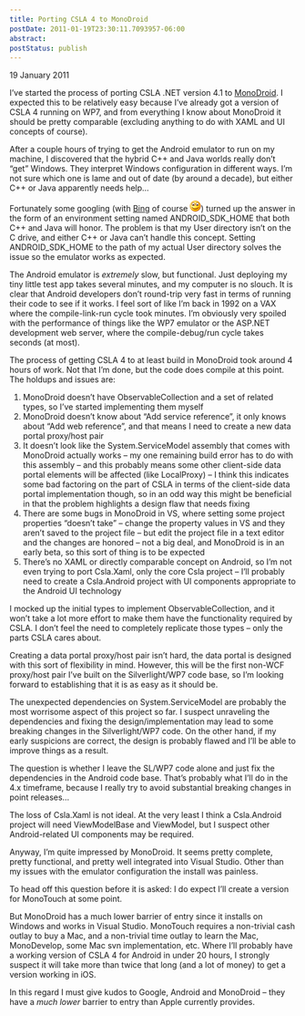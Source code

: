 ```yaml
---
title: Porting CSLA 4 to MonoDroid
postDate: 2011-01-19T23:30:11.7093957-06:00
abstract: 
postStatus: publish
---
```

19 January 2011

I’ve started the process of porting CSLA .NET version 4.1 to [MonoDroid](http://monodroid.net/). I expected this to be relatively easy because I’ve already got a version of CSLA 4 running on WP7, and from everything I know about MonoDroid it should be pretty comparable (excluding anything to do with XAML and UI concepts of course).

After a couple hours of trying to get the Android emulator to run on my machine, I discovered that the hybrid C++ and Java worlds really don’t “get” Windows. They interpret Windows configuration in different ways. I’m not sure which one is lame and out of date (by around a decade), but either C++ or Java apparently needs help…

Fortunately some googling (with [Bing](http://bing.com) of course ![Smile](binary/Windows-Live-Writer/Porting-CSLA-4-to-MonoDroid_14308/wlEmoticon-smile_2.png)) turned up the answer in the form of an environment setting named ANDROID\_SDK\_HOME that both C++ and Java will honor. The problem is that my User directory isn’t on the C drive, and either C++ or Java can’t handle this concept. Setting ANDROID\_SDK\_HOME to the path of my actual User directory solves the issue so the emulator works as expected.

The Android emulator is *extremely* slow, but functional. Just deploying my tiny little test app takes several minutes, and my computer is no slouch. It is clear that Android developers don’t round-trip very fast in terms of running their code to see if it works. I feel sort of like I’m back in 1992 on a VAX where the compile-link-run cycle took minutes. I’m obviously very spoiled with the performance of things like the WP7 emulator or the ASP.NET development web server, where the compile-debug/run cycle takes seconds (at most).

The process of getting CSLA 4 to at least build in MonoDroid took around 4 hours of work. Not that I’m done, but the code does compile at this point. The holdups and issues are:

1. MonoDroid doesn’t have ObservableCollection and a set of related types, so I’ve started implementing them myself
2. MonoDroid doesn’t know about “Add service reference”, it only knows about “Add web reference”, and that means I need to create a new data portal proxy/host pair
3. It doesn’t look like the System.ServiceModel assembly that comes with MonoDroid actually works – my one remaining build error has to do with this assembly – and this probably means some other client-side data portal elements will be affected (like LocalProxy) – I think this indicates some bad factoring on the part of CSLA in terms of the client-side data portal implementation though, so in an odd way this might be beneficial in that the problem highlights a design flaw that needs fixing
4. There are some bugs in MonoDroid in VS, where setting some project properties “doesn’t take” – change the property values in VS and they aren’t saved to the project file – but edit the project file in a text editor and the changes are honored – not a big deal, and MonoDroid is in an early beta, so this sort of thing is to be expected
5. There’s no XAML or directly comparable concept on Android, so I’m not even trying to port Csla.Xaml, only the core Csla project – I’ll probably need to create a Csla.Android project with UI components appropriate to the Android UI technology


I mocked up the initial types to implement ObservableCollection, and it won’t take a lot more effort to make them have the functionality required by CSLA. I don’t feel the need to completely replicate those types – only the parts CSLA cares about.

Creating a data portal proxy/host pair isn’t hard, the data portal is designed with this sort of flexibility in mind. However, this will be the first non-WCF proxy/host pair I’ve built on the Silverlight/WP7 code base, so I’m looking forward to establishing that it is as easy as it should be.

The unexpected dependencies on System.ServiceModel are probably the most worrisome aspect of this project so far. I suspect unraveling the dependencies and fixing the design/implementation may lead to some breaking changes in the Silverlight/WP7 code. On the other hand, if my early suspicions are correct, the design is probably flawed and I’ll be able to improve things as a result.

The question is whether I leave the SL/WP7 code alone and just fix the dependencies in the Android code base. That’s probably what I’ll do in the 4.x timeframe, because I really try to avoid substantial breaking changes in point releases…

The loss of Csla.Xaml is not ideal. At the very least I think a Csla.Android project will need ViewModelBase and ViewModel, but I suspect other Android-related UI components may be required.

Anyway, I’m quite impressed by MonoDroid. It seems pretty complete, pretty functional, and pretty well integrated into Visual Studio. Other than my issues with the emulator configuration the install was painless.

To head off this question before it is asked: I do expect I’ll create a version for MonoTouch at some point.

But MonoDroid has a much lower barrier of entry since it installs on Windows and works in Visual Studio. MonoTouch requires a non-trivial cash outlay to buy a Mac, and a non-trivial time outlay to learn the Mac, MonoDevelop, some Mac svn implementation, etc. Where I’ll probably have a working version of CSLA 4 for Android in under 20 hours, I strongly suspect it will take more than twice that long (and a lot of money) to get a version working in iOS.

In this regard I must give kudos to Google, Android and MonoDroid – they have a *much lower* barrier to entry than Apple currently provides.
